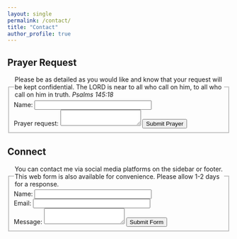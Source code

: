 ```yaml
---
layout: single
permalink: /contact/
title: "Contact"
author_profile: true
---
```


## Prayer Request
<form name="gformprayer" id="gformprayer" enctype="text/plain" action="https://docs.google.com/forms/d/e/1FAIpQLScRAlEzSE7QrZiW1eMs6s7ITa3Fcp_GG2BNmyqy26s27seHgQ/formResponse?" target="hidden_iframeprayer" onsubmit="submitted=true;">
  <fieldset>
    <legend>Please be as detailed as you would like and know that your request will be kept confidential. The LORD is near to all who call on him, to all who call on him in truth. <i>Psalms 145:18</i></legend>
    Name: <input type="text" size="30" name="entry.1290604962"><br>
    Prayer request: <textarea name="entry.370420084"></textarea>
	<input type="submit" name='submit' value="Submit Prayer">
  </fieldset>
</form>

<iframe name="hidden_iframeprayer" id="hidden_iframeprayer" style="display:none;" onload="if(submitted) {}"></iframe>

<script src="/assets/js/main.min.js"></script>
<script type="text/javascript">var submitted=false;</script>
<script type="text/javascript">
  $('#gformprayer').on('submit', function(e) {
  $('#gformprayer *').fadeOut(2000);
  $('#gformprayer').prepend('Thank you for your willingness to ask for prayer.');
  });
</script>

## Connect
<form name="gformcontact" id="gformcontact" enctype="text/plain" action="https://docs.google.com/forms/d/e/1FAIpQLSeQZHbJYkdtSrCMRMuc1LDtKgmrR6Jfol1KUzdZRjIIbIzQMQ/formResponse?" target="hidden_iframecontact" onsubmit="submitted=true;">
  <fieldset>
    <legend>You can contact me via social media platforms on the sidebar or footer. This web form is also available for convenience. Please allow 1-2 days for a response.</legend>
    Name: <input type="text" size="30" name="entry.1166045863"><br>
    Email: <input type="text" size="30" name="entry.720425147"><br>
    Message: <textarea name="entry.220754968"></textarea>
	<input type="submit" name='submit' value="Submit Form">
  </fieldset>
</form>

<iframe name="hidden_iframecontact" id="hidden_iframecontact" style="display:none;" onload="if(submitted) {}"></iframe>

<script src="/assets/js/main.min.js"></script>
<script type="text/javascript">var submitted=false;</script>
<script type="text/javascript">
$('#gformcontact').on('submit', function(e) {
  $('#gformcontact *').fadeOut(2000);
  $('#gformcontact').prepend('Thank you for reaching out, your information has been submitted... :D');
  });
</script>